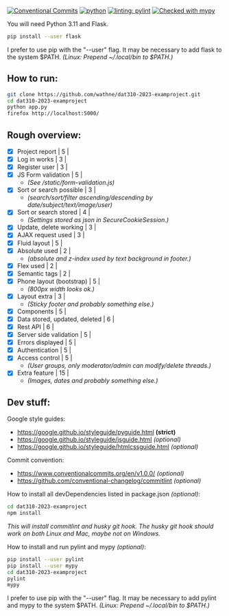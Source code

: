 [![Conventional Commits](https://img.shields.io/badge/Conventional%20Commits-1.0.0-%23FE5196?logo=conventionalcommits&logoColor=white)](https://conventionalcommits.org)
[![python](https://img.shields.io/badge/Python-3.11-3776AB.svg?style=flat&logo=python&logoColor=white)](https://www.python.org)
[![linting: pylint](https://img.shields.io/badge/linting-pylint-yellowgreen)](https://github.com/pylint-dev/pylint)
[![Checked with mypy](https://www.mypy-lang.org/static/mypy_badge.svg)](https://mypy-lang.org/)

You will need Python 3.11 and Flask.
```sh
pip install --user flask
```
I prefer to use pip with the "--user" flag.
It may be necessary to add flask to the system $PATH.
*(Linux: Prepend ~/.local/bin to $PATH.)*


**How to run:**
---------------
```sh
git clone https://github.com/wathne/dat310-2023-examproject.git
cd dat310-2023-examproject
python app.py
firefox http://localhost:5000/
```


**Rough overview:**
-------------------
- [x] Project report | 5 |
- [x] Log in works | 3 |
- [x] Register user | 3 |
- [x] JS Form validation | 5 |
  - *(See /static/form-validation.js)*
- [x] Sort or search possible | 3 |
  - *(search/sort/filter ascending/descending by date/subject/text/image/user)*
- [x] Sort or search stored | 4 |
  - *(Settings stored as json in SecureCookieSession.)*
- [x] Update, delete working | 3 |
- [x] AJAX request used | 3 |
- [x] Fluid layout | 5 |
- [x] Absolute used | 2 |
  - *(absolute and z-index used by text background in footer.)*
- [x] Flex used | 2 |
- [x] Semantic tags | 2 |
- [x] Phone layout (bootstrap) | 5 |
  - *(800px width looks ok.)*
- [x] Layout extra | 3 |
  - *(Sticky footer and probably something else.)*
- [x] Components | 5 |
- [x] Data stored, updated, deleted | 6 |
- [x] Rest API | 6 |
- [x] Server side validation | 5 |
- [x] Errors displayed | 5 |
- [x] Authentication | 5 |
- [x] Access control | 5 |
  - *(User groups, only moderator/admin can modify/delete threads.)*
- [x] Extra feature | 15 |
  - *(Images, dates and probably something else.)*


**Dev stuff:**
--------------
Google style guides:
- https://google.github.io/styleguide/pyguide.html **(strict)**
- https://google.github.io/styleguide/jsguide.html *(optional)*
- https://google.github.io/styleguide/htmlcssguide.html *(optional)*

Commit convention:
- https://www.conventionalcommits.org/en/v1.0.0/ *(optional)*
- https://github.com/conventional-changelog/commitlint *(optional)*

How to install all devDependencies listed in package.json *(optional)*:
```sh
cd dat310-2023-examproject
npm install
```
*This will install commitlint and husky git hook. The husky git hook should work
on both Linux and Mac, maybe not on Windows.*

How to install and run pylint and mypy *(optional)*:
```sh
pip install --user pylint
pip install --user mypy
cd dat310-2023-examproject
pylint
mypy
```
I prefer to use pip with the "--user" flag.
It may be necessary to add pylint and mypy to the system $PATH.
*(Linux: Prepend ~/.local/bin to $PATH.)*

